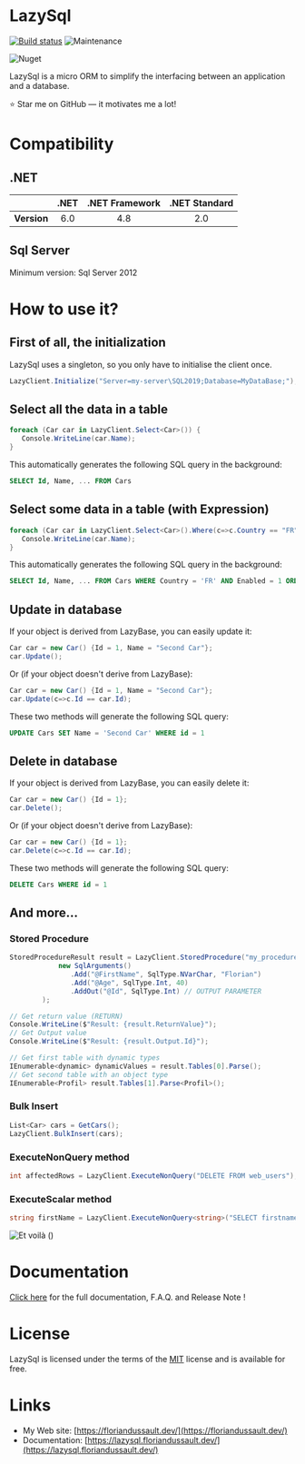 # LazySql

[![Build status](https://ci.appveyor.com/api/projects/status/q5mj8574x62xi1o5/branch/master?svg=true)](https://ci.appveyor.com/project/FlorianDussault/lazysql/branch/master) ![Maintenance](https://img.shields.io/badge/Maintained%3F-yes-green.svg)

![Nuget](https://img.shields.io/nuget/v/LazySqlStandard.Engine)

LazySql is a micro ORM to simplify the interfacing between an application and a database.

:star: Star me on GitHub — it motivates me a lot!

# Compatibility

## .NET

|             | **.NET** | **.NET Framework** | **.NET Standard** |
|-------------|:-------------:|:------------------:|:-----------------:|
| **Version** |      6.0      |         4.8        |        2.0        |

## Sql Server

Minimum version: Sql Server 2012

# How to use it?

## First of all, the initialization

LazySql uses a singleton, so you only have to initialise the client once.

```cs
LazyClient.Initialize("Server=my-server\SQL2019;Database=MyDataBase;");
```

## Select all the data in a table

```cs
foreach (Car car in LazyClient.Select<Car>()) {
   Console.WriteLine(car.Name);
}
```
This automatically generates the following SQL query in the background:
```sql
SELECT Id, Name, ... FROM Cars
```

## Select some data in a table (with Expression)

```cs
foreach (Car car in LazyClient.Select<Car>().Where(c=>c.Country == "FR" && c.Enabled).OrderBy(c=>c.Name)) {
   Console.WriteLine(car.Name);
}
```

This automatically generates the following SQL query in the background:

```sql
SELECT Id, Name, ... FROM Cars WHERE Country = 'FR' AND Enabled = 1 ORDER BY Name
```

## Update in database

If your object is derived from LazyBase, you can easily update it:

```cs
Car car = new Car() {Id = 1, Name = "Second Car"};
car.Update();
```

Or (if your object doesn't derive from LazyBase):
```cs
Car car = new Car() {Id = 1, Name = "Second Car"};
car.Update(c=>c.Id == car.Id);
```

These two methods will generate the following SQL query:

```sql
UPDATE Cars SET Name = 'Second Car' WHERE id = 1
```

## Delete in database

If your object is derived from LazyBase, you can easily delete it:

```cs
Car car = new Car() {Id = 1};
car.Delete();
```

Or (if your object doesn't derive from LazyBase):
```cs
Car car = new Car() {Id = 1};
car.Delete(c=>c.Id == car.Id);
```

These two methods will generate the following SQL query:

```sql
DELETE Cars WHERE id = 1
```

## And more...

### Stored Procedure

```cs
StoredProcedureResult result = LazyClient.StoredProcedure("my_procedure",
            new SqlArguments()
               .Add("@FirstName", SqlType.NVarChar, "Florian")
               .Add("@Age", SqlType.Int, 40)
               .AddOut("@Id", SqlType.Int) // OUTPUT PARAMETER
        );

// Get return value (RETURN)
Console.WriteLine($"Result: {result.ReturnValue}");
// Get Output value
Console.WriteLine($"Result: {result.Output.Id}");

// Get first table with dynamic types
IEnumerable<dynamic> dynamicValues = result.Tables[0].Parse();
// Get second table with an object type
IEnumerable<Profil> result.Tables[1].Parse<Profil>();
```
### Bulk Insert

```cs
List<Car> cars = GetCars();
LazyClient.BulkInsert(cars);
```

### ExecuteNonQuery method

```cs
int affectedRows = LazyClient.ExecuteNonQuery("DELETE FROM web_users");
```

### ExecuteScalar method

```cs
string firstName = LazyClient.ExecuteNonQuery<string>("SELECT firstname FROM web_users WHERE Id = @Id", new SqlArgument("@Id", SqlType.Int, 50));
```

![Et voilà](https://media1.giphy.com/media/uLYTKQE2cftpLFMpEG/giphy.gif?cid=ecf05e47a8j3vm5qxa15yj2us0en0ne34qunwsjp7d4vnrgn&rid=giphy.gif&ct=g)
()


# Documentation

[Click here](https://lazysql.floriandussault.dev/) for the full documentation, F.A.Q. and Release Note !

# License

LazySql is licensed under the terms of the [MIT](https://choosealicense.com/licenses/mit/) license and is available for free.

# Links

* My Web site:  [https://floriandussault.dev/](https://floriandussault.dev/)
* Documentation: [https://lazysql.floriandussault.dev/](https://lazysql.floriandussault.dev/)
